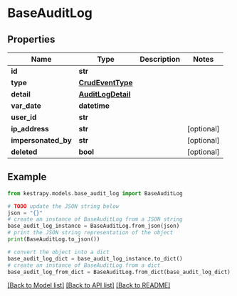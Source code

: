 # BaseAuditLog


## Properties

Name | Type | Description | Notes
------------ | ------------- | ------------- | -------------
**id** | **str** |  | 
**type** | [**CrudEventType**](CrudEventType.md) |  | 
**detail** | [**AuditLogDetail**](AuditLogDetail.md) |  | 
**var_date** | **datetime** |  | 
**user_id** | **str** |  | 
**ip_address** | **str** |  | [optional] 
**impersonated_by** | **str** |  | [optional] 
**deleted** | **bool** |  | [optional] 

## Example

```python
from kestrapy.models.base_audit_log import BaseAuditLog

# TODO update the JSON string below
json = "{}"
# create an instance of BaseAuditLog from a JSON string
base_audit_log_instance = BaseAuditLog.from_json(json)
# print the JSON string representation of the object
print(BaseAuditLog.to_json())

# convert the object into a dict
base_audit_log_dict = base_audit_log_instance.to_dict()
# create an instance of BaseAuditLog from a dict
base_audit_log_from_dict = BaseAuditLog.from_dict(base_audit_log_dict)
```
[[Back to Model list]](../README.md#documentation-for-models) [[Back to API list]](../README.md#documentation-for-api-endpoints) [[Back to README]](../README.md)


